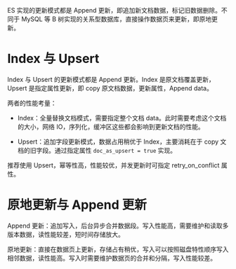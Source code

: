 ES 实现的更新模式都是 Append 更新，即追加新文档数据，标记旧数据删除。不同于 MySQL 等 B 树实现的关系型数据库，直接操作数据页来更新，即原地更新。
# Index 与 Upsert

Index 与 Upsert 的更新模式都是 Append 更新。Index 是原文档覆盖更新，Upsert 是指定属性更新，即 copy 原文档数据，更新属性，Append data。

两者的性能考量：

- Index：全量替换文档模式，需要指定整个文档 data。此时需要考虑这个文档的大小，网络 IO，序列化，缓冲区这些都会影响到更新文档的性能。

- Upsert：追加字段更新模式，数据占用稍优于 Index，主要消耗在于 copy 文档的旧字段。通过指定属性 `doc_as_upsert = true` 实现。

推荐使用 Upsert，幂等性高，性能较优，并发更新时可指定 retry_on_conflict 属性。

# 原地更新与 Append 更新

Append 更新：追加写入，后台异步合并数据段。写入性能高，需要维护和读取多版本数据，读性能较差，短时间存储放大。

原地更新：直接在数据页上更新，存储占有稍优，写入可以按照磁盘特性顺序写入相邻数据，读性能高。写入时需要维护数据页的合并和分隔，写入性能较差。



